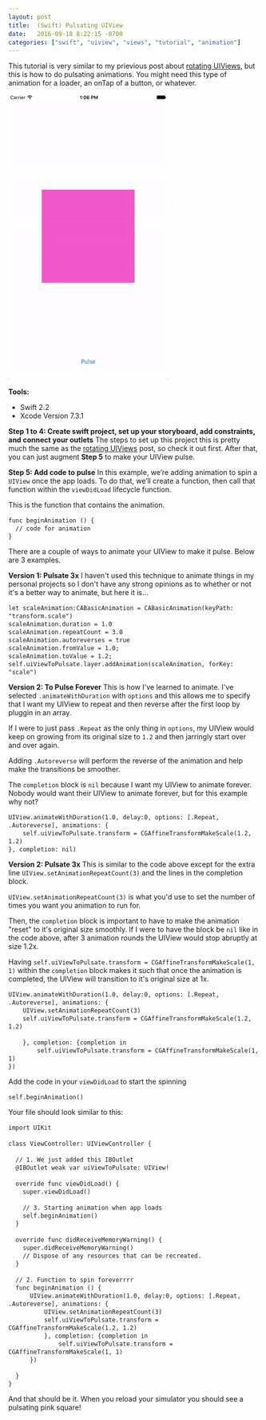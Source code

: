 ```yaml
---
layout: post
title:  (Swift) Pulsating UIView
date:   2016-09-18 8:22:15 -0700
categories: ["swift", "uiview", "views", "tutorial", "animation"]
---
```


This tutorial is very similar to my prievious post about [rotating UIViews](http://seimith.github.io/swift/uiview/views/tutorial/animation/2016/08/28/Swift-Rotating-UIView.html "Post on rotating UIViews"), but this is how to do pulsating animations. You might need this type of animation for a loader, an onTap of a button, or whatever.

![alt text](https://raw.githubusercontent.com/seimith/seimith.github.io/master/_assets/2016-09-18-assets/pulsatingUIView.gif "Rotating UIViews")

**Tools:**

- Swift 2.2
- Xcode Version 7.3.1

**Step 1 to 4: Create swift project, set up your storyboard, add constraints, and connect your outlets**
The steps to set up this project this is pretty much the same as the [rotating UIViews](http://seimith.github.io/swift/uiview/views/tutorial/animation/2016/08/28/Swift-Rotating-UIView.html "Post on rotating UIViews") post, so check it out first. After that, you can just augment **Step 5** to make your UIView pulse.

**Step 5: Add code to pulse**
In this example, we’re adding animation to spin a `UIView` once the app loads. To do that, we’ll create a function, then call that function within the `viewDidLoad` lifecycle function.

This is the function that contains the animation.

```
func beginAnimation () {
  // code for animation
}
```

There are a couple of ways to animate your UIView to make it pulse. Below are 3 examples.

**Version 1: Pulsate 3x**
I haven't used this technique to animate things in my personal projects so I don't have any strong opinions as to whether or not it's a better way to animate, but here it is...

```
let scaleAnimation:CABasicAnimation = CABasicAnimation(keyPath: "transform.scale")
scaleAnimation.duration = 1.0
scaleAnimation.repeatCount = 3.0
scaleAnimation.autoreverses = true
scaleAnimation.fromValue = 1.0;
scaleAnimation.toValue = 1.2;
self.uiViewToPulsate.layer.addAnimation(scaleAnimation, forKey: "scale")
```

**Version 2: To Pulse Forever**
This is how I've learned to animate. I've selected `.animateWithDuration` with `options` and this allows me to specify that I want my UIView to repeat and then reverse after the first loop by pluggin in an array.

If I were to just pass `.Repeat` as the only thing in `options`, my UIView would keep on growing from its original size to `1.2` and then jarringly start over and over again.

Adding `.Autoreverse` will perform the reverse of the animation and help make the transitions be smoother.

The `completion` block is `nil` because I want my UIView to animate forever. Nobody would want their UIView to animate forever, but for this example why not?

```
UIView.animateWithDuration(1.0, delay:0, options: [.Repeat, .Autoreverse], animations: {
    self.uiViewToPulsate.transform = CGAffineTransformMakeScale(1.2, 1.2)
}, completion: nil)
```

**Version 2: Pulsate 3x**
This is similar to the code above except for the extra line `UIView.setAnimationRepeatCount(3)` and the lines in the completion block.

`UIView.setAnimationRepeatCount(3)` is what you'd use to set the number of times you want you animation to run for.

Then, the `completion` block is important to have to make the animation "reset" to it's original size smoothly. If I were to have the block be `nil` like in the code above, after 3 animation rounds the UIView would stop abruptly at size 1.2x.

Having `self.uiViewToPulsate.transform = CGAffineTransformMakeScale(1, 1)` within the `completion` block makes it such that once the animation is completed, the UIView will transition to it's original size at 1x.

```
UIView.animateWithDuration(1.0, delay:0, options: [.Repeat, .Autoreverse], animations: {
    UIView.setAnimationRepeatCount(3)
    self.uiViewToPulsate.transform = CGAffineTransformMakeScale(1.2, 1.2)

    }, completion: {completion in
        self.uiViewToPulsate.transform = CGAffineTransformMakeScale(1, 1)
})
```

Add the code in your `viewDidLoad` to start the spinning

```
self.beginAnimation()
```

Your file should look similar to this:

```
import UIKit

class ViewController: UIViewController {

  // 1. We just added this IBOutlet
  @IBOutlet weak var uiViewToPulsate: UIView!

  override func viewDidLoad() {
    super.viewDidLoad()

    // 3. Starting animation when app loads
    self.beginAnimation()
  }

  override func didReceiveMemoryWarning() {
    super.didReceiveMemoryWarning()
    // Dispose of any resources that can be recreated.
  }

  // 2. Function to spin foreverrrr
  func beginAnimation () {
      UIView.animateWithDuration(1.0, delay:0, options: [.Repeat, .Autoreverse], animations: {
          UIView.setAnimationRepeatCount(3)
          self.uiViewToPulsate.transform = CGAffineTransformMakeScale(1.2, 1.2)
          }, completion: {completion in
              self.uiViewToPulsate.transform = CGAffineTransformMakeScale(1, 1)
      })

  }
}
```

And that should be it. When you reload your simulator you should see a pulsating pink square!
